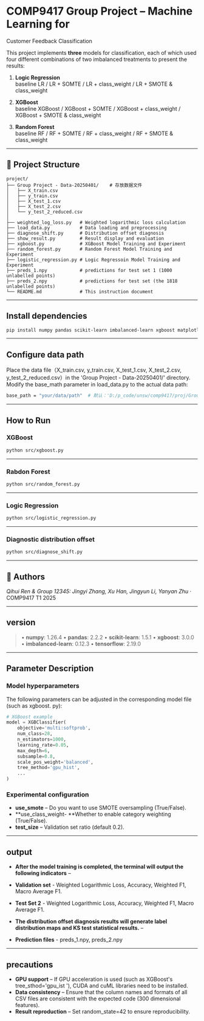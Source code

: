 # COMP9417 Group Project – Machine Learning for
Customer Feedback Classification

This project implements **three** models for classification, each of which used four different combinations of two imbalanced treatments to present the results:

1. **Logic Regression**  
    baseline LR / LR + SOMTE / LR + class_weight / LR + SMOTE & class_weight

2. **XGBoost**  
    baseline XGBoost / XGBoost + SOMTE / XGBoost + class_weight / XGBoost + SMOTE & class_weight
3. **Random Forest**  
    baseline RF / RF + SOMTE / RF + class_weight / RF + SMOTE & class_weight
---

## 📁 Project Structure
```text
project/
├── Group Project - Data-20250401/    # 存放数据文件
│   ├── X_train.csv
│   ├── y_train.csv
│   ├── X_test_1.csv
│   ├── X_test_2.csv
│   └── y_test_2_reduced.csv
│
├── weighted_log_loss.py   # Weighted logarithmic loss calculation
├── load_data.py           # Data loading and preprocessing
├── diagnose_shift.py      # Distribution offset diagnosis
├── show_result.py         # Result display and evaluation
├── xgboost.py             # XGBoost Model Training and Experiment
├── random_forest.py       # Random Forest Model Training and Experiment
├── logistic_regression.py # Logic Regressoin Model Training and Experiment
├── preds_1.npy            # predictions for test set 1 (1000 unlabelled points)
├── preds_2.npy            # predictions for test set (the 1818 unlabelled points)
└── README.md              # This instruction document
```

---

## Install dependencies
```bash
pip install numpy pandas scikit-learn imbalanced-learn xgboost matplotlib scipy
```

---

## Configure data path
Place the data file（X_train.csv, y_train.csv, X_test_1.csv, X_test_2.csv, y_test_2_reduced.csv）in the 'Group Project - Data-20250401/' directory.
Modify the base_math parameter in load_data.py to the actual data path:
```bash
base_path = "your/data/path"  # 默认：'D:/p_code/unsw/comp9417/proj/Group Project - Data-20250401'
```

---

##  How to Run

### XGBoost
```bash
python src/xgboost.py
```

---


### Rabdon Forest
```bash
python src/random_forest.py
```

---

### Logic Regression
```bash
python src/logistic_regression.py
```

---

### Diagnostic distribution offset
```bash
python src/diagnose_shift.py
```

---

## 👥 Authors

*Qihui Ren & Group 12345: Jingyi Zhang,  Xu Han, Jingyun Li, Yanyan Zhu* · COMP9417 T1 2025

---

## version
> • **numpy**: 1.26.4
> • **pandas**: 2.2.2
> • **scikit-learn**: 1.5.1
> • **xgboost**: 3.0.0
> • **imbalanced-learn**: 0.12.3
> • **tensorflow**: 2.19.0

---

## Parameter Description

### Model hyperparameters
The following parameters can be adjusted in the corresponding model file (such as xgboost. py):
```python
# XGBoost example
model = XGBClassifier(
    objective='multi:softprob',
    num_class=28,
    n_estimators=1000,
    learning_rate=0.05,
    max_depth=6,
    subsample=0.8,
    scale_pos_weight='balanced',  
    tree_method='gpu_hist',       
    ...
)

```

### Experimental configuration
- **use_smote** – Do you want to use SMOTE oversampling (True/False).
- **use_class_weight- **Whether to enable category weighting (True/False).
- **test_size** – Validation set ratio (default 0.2).

---


## output
- **After the model training is completed, the terminal will output the following indicators** –  
- **Validation set** - Weighted Logarithmic Loss, Accuracy, Weighted F1, Macro Average F1.

- **Test Set 2** - Weighted Logarithmic Loss, Accuracy, Weighted F1, Macro Average F1.
- **The distribution offset diagnosis results will generate label distribution maps and KS test statistical results.** –

- **Prediction files** - preds_1.npy, preds_2.npy
---

## precautions
- **GPU support** – If GPU acceleration is used (such as XGBoost's tree_sthod='gpu_ist '), CUDA and cuML libraries need to be installed.
- **Data consistency** – Ensure that the column names and formats of all CSV files are consistent with the expected code (300 dimensional features).
- **Result reproduction** – Set random_state=42 to ensure reproducibility.